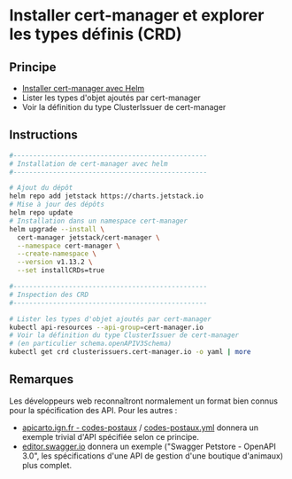 # Installer cert-manager et explorer les types définis (CRD)

## Principe

* [Installer cert-manager avec Helm](https://cert-manager.io/docs/installation/helm/#steps)
* Lister les types d'objet ajoutés par cert-manager
* Voir la définition du type ClusterIssuer de cert-manager

## Instructions

```bash
#-------------------------------------------------
# Installation de cert-manager avec helm
#-------------------------------------------------

# Ajout du dépôt
helm repo add jetstack https://charts.jetstack.io
# Mise à jour des dépôts
helm repo update
# Installation dans un namespace cert-manager
helm upgrade --install \
  cert-manager jetstack/cert-manager \
  --namespace cert-manager \
  --create-namespace \
  --version v1.13.2 \
  --set installCRDs=true

#-------------------------------------------------
# Inspection des CRD
#-------------------------------------------------

# Lister les types d'objet ajoutés par cert-manager
kubectl api-resources --api-group=cert-manager.io
# Voir la définition du type ClusterIssuer de cert-manager
# (en particulier schema.openAPIV3Schema)
kubectl get crd clusterissuers.cert-manager.io -o yaml | more
```

## Remarques

Les développeurs web reconnaîtront normalement un format bien connus pour la spécification des API. Pour les autres :

* [apicarto.ign.fr - codes-postaux](https://apicarto.ign.fr/api/doc/codes-postaux#/) / [codes-postaux.yml](https://apicarto.ign.fr/api/doc/codes-postaux.yml) donnera un exemple trivial d'API spécifiée selon ce principe.
* [editor.swagger.io](https://editor.swagger.io/) donnera un exemple ("Swagger Petstore - OpenAPI 3.0", les spécifications d'une API de gestion d'une boutique d'animaux) plus complet.



